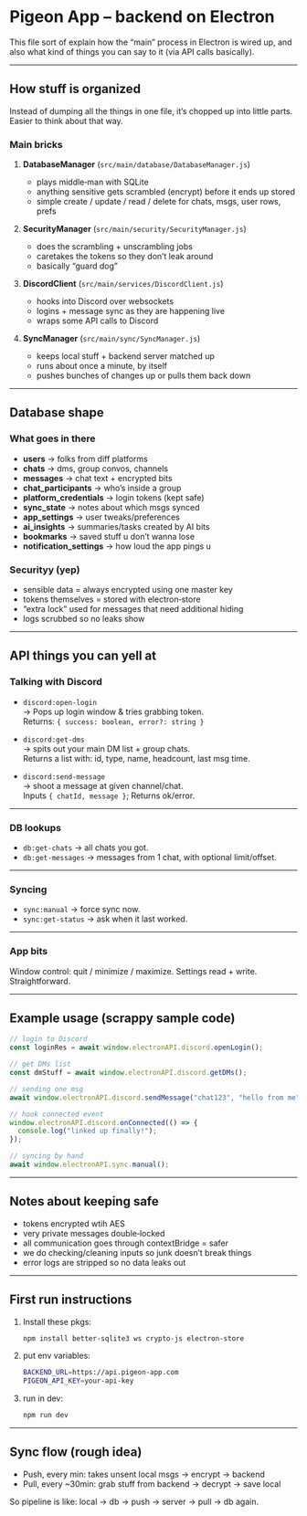 # Pigeon App – backend on Electron

This file sort of explain how the “main” process in Electron is wired up, and also what kind of things you can say to it (via API calls basically).

---

## How stuff is organized

Instead of dumping all the things in one file, it’s chopped up into little parts. Easier to think about that way.

### Main bricks

1. **DatabaseManager** (`src/main/database/DatabaseManager.js`)

   - plays middle‑man with SQLite
   - anything sensitive gets scrambled (encrypt) before it ends up stored
   - simple create / update / read / delete for chats, msgs, user rows, prefs

2. **SecurityManager** (`src/main/security/SecurityManager.js`)

   - does the scrambling + unscrambling jobs
   - caretakes the tokens so they don’t leak around
   - basically “guard dog”

3. **DiscordClient** (`src/main/services/DiscordClient.js`)

   - hooks into Discord over websockets
   - logins + message sync as they are happening live
   - wraps some API calls to Discord

4. **SyncManager** (`src/main/sync/SyncManager.js`)
   - keeps local stuff + backend server matched up
   - runs about once a minute, by itself
   - pushes bunches of changes up or pulls them back down

---

## Database shape

### What goes in there

- **users** → folks from diff platforms
- **chats** → dms, group convos, channels
- **messages** → chat text + encrypted bits
- **chat_participants** → who’s inside a group
- **platform_credentials** → login tokens (kept safe)
- **sync_state** → notes about which msgs synced
- **app_settings** → user tweaks/preferences
- **ai_insights** → summaries/tasks created by AI bits
- **bookmarks** → saved stuff u don’t wanna lose
- **notification_settings** → how loud the app pings u

### Securityy (yep)

- sensible data = always encrypted using one master key
- tokens themselves = stored with electron‑store
- “extra lock” used for messages that need additional hiding
- logs scrubbed so no leaks show

---

## API things you can yell at

### Talking with Discord

- `discord:open-login`  
  → Pops up login window & tries grabbing token.  
  Returns: `{ success: boolean, error?: string }`

- `discord:get-dms`  
  → spits out your main DM list + group chats.  
  Returns a list with: id, type, name, headcount, last msg time.

- `discord:send-message`  
  → shoot a message at given channel/chat.  
  Inputs `{ chatId, message }`; Returns ok/error.

---

### DB lookups

- `db:get-chats` → all chats you got.
- `db:get-messages` → messages from 1 chat, with optional limit/offset.

---

### Syncing

- `sync:manual` → force sync now.
- `sync:get-status` → ask when it last worked.

---

### App bits

Window control: quit / minimize / maximize. Settings read + write. Straightforward.

---

## Example usage (scrappy sample code)

```js
// login to Discord
const loginRes = await window.electronAPI.discord.openLogin();

// get DMs list
const dmStuff = await window.electronAPI.discord.getDMs();

// sending one msg
await window.electronAPI.discord.sendMessage("chat123", "hello from me");

// hook connected event
window.electronAPI.discord.onConnected(() => {
  console.log("linked up finally!");
});

// syncing by hand
await window.electronAPI.sync.manual();
```

---

## Notes about keeping safe

- tokens encrypted wtih AES
- very private messages double‑locked
- all communication goes through contextBridge = safer
- we do checking/cleaning inputs so junk doesn’t break things
- error logs are stripped so no data leaks out

---

## First run instructions

1. Install these pkgs:

   ```bash
   npm install better-sqlite3 ws crypto-js electron-store
   ```

2. put env variables:

   ```bash
   BACKEND_URL=https://api.pigeon-app.com
   PIGEON_API_KEY=your-api-key
   ```

3. run in dev:

   ```bash
   npm run dev
   ```

---

## Sync flow (rough idea)

- Push, every min: takes unsent local msgs → encrypt → backend
- Pull, every ~30min: grab stuff from backend → decrypt → save local

So pipeline is like: local → db → push → server → pull → db again.
